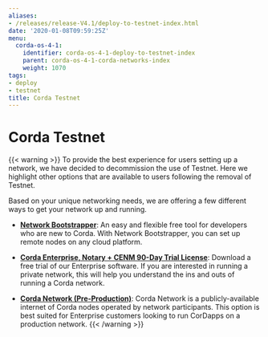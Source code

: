 ```yaml
---
aliases:
- /releases/release-V4.1/deploy-to-testnet-index.html
date: '2020-01-08T09:59:25Z'
menu:
  corda-os-4-1:
    identifier: corda-os-4-1-deploy-to-testnet-index
    parent: corda-os-4-1-corda-networks-index
    weight: 1070
tags:
- deploy
- testnet
title: Corda Testnet
---
```


# Corda Testnet

{{< warning >}}
To provide the best experience for users setting up a network, we have decided to decommission the use of Testnet. Here we highlight other options that are available to users following the removal of Testnet.

Based on your unique networking needs, we are offering a few different ways to get your network up and running.

* [**Network Bootstrapper**](network-bootstrapper.md): An easy and flexible free tool for developers who are new to Corda. With Network Bootstrapper, you can set up remote nodes on any cloud platform.

* [**Corda Enterprise, Notary + CENM 90-Day Trial License**](https://customerhub.r3.com/s/sign-up): Download a free trial of our Enterprise software. If you are interested in running a private network, this will help you understand the ins and outs of running a Corda network.

* [**Corda Network (Pre-Production)**](https://corda.network/): Corda Network is a publicly-available internet of Corda nodes operated by network participants. This option is best suited for Enterprise customers looking to run CorDapps on a production network.
{{< /warning >}}
